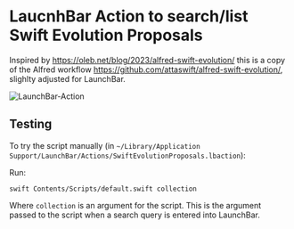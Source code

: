 # LaucnhBar Action to search/list Swift Evolution Proposals

Inspired by https://oleb.net/blog/2023/alfred-swift-evolution/ this is a copy
of the Alfred workflow https://github.com/attaswift/alfred-swift-evolution/,
slighlty adjusted for LaunchBar.

![LaunchBar-Action](https://user-images.githubusercontent.com/746/224668059-a9c924cf-5908-466f-a646-5f0752019edd.png)

## Testing

To try the script manually (in `~/Library/Application
Support/LaunchBar/Actions/SwiftEvolutionProposals.lbaction`):

Run:

```
swift Contents/Scripts/default.swift collection
```

Where `collection` is an argument for the script. 
This is the argument passed to the script when a search query is entered into LaunchBar.
